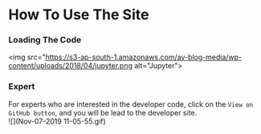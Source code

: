 # How To Use The Site
### Loading The Code
<img src="https://s3-ap-south-1.amazonaws.com/av-blog-media/wp-content/uploads/2018/04/jupyter.png alt="Jupyter">

### Expert
For experts who are interested in the developer code, click on the `View on GitHub button`, and you will be lead to the developer site.
<br>
![](Nov-07-2019 11-05-55.gif)
